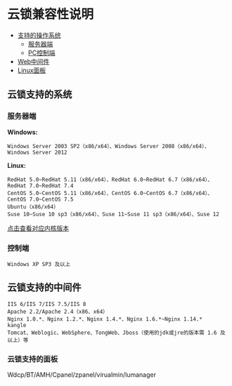 # 云锁兼容性说明

- [支持的操作系统](#云锁支持的系统)
  - [服务器端](#服务器端)
  - [PC控制端](#控制端)
- [Web中间件](#云锁支持的中间件)
- [Linux面板](#云锁支持的面板)

## 云锁支持的系统

### 服务器端

**Windows:**

```
Windows Server 2003 SP2（x86/x64）、Windows Server 2008（x86/x64）、Windows Server 2012
```

**Linux:**

```
RedHat 5.0~RedHat 5.11（x86/x64）、RedHat 6.0~RedHat 6.7（x86/x64）、RedHat 7.0~RedHat 7.4
CentOS 5.0~CentOS 5.11（x86/x64）、CentOS 6.0~CentOS 6.7（x86/x64）、CentOS 7.0~CentOS 7.5
Ubuntu（x86/x64）
Suse 10~Suse 10 sp3（x86/x64）、Suse 11~Suse 11 sp3（x86/x64）、Suse 12
```

[点击查看对应内核版本](/guide/kernel/README.md)

### 控制端

```
Windows XP SP3 及以上
```

## 云锁支持的中间件

```
IIS 6/IIS 7/IIS 7.5/IIS 8
Apache 2.2/Apache 2.4（x86、x64）
Nginx 1.0.*、Nginx 1.2.*、Nginx 1.4.*、Nginx 1.6.*~Nginx 1.14.*
kangle
Tomcat、Weblogic、WebSphere、TongWeb、Jboss（使用的jdk或jre的版本需 1.6 及以上）等
```

### 云锁支持的面板

Wdcp/BT/AMH/Cpanel/zpanel/virualmin/lumanager



